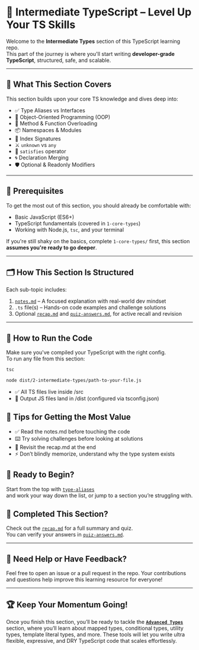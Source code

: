 # 🎯 Intermediate TypeScript – Level Up Your TS Skills

Welcome to the **Intermediate Types** section of this TypeScript learning repo.  
This part of the journey is where you'll start writing **developer-grade TypeScript**, structured, safe, and scalable.

---

## 🧩 What This Section Covers

This section builds upon your core TS knowledge and dives deep into:

- ✅ Type Aliases vs Interfaces
- 🧱 Object-Oriented Programming (OOP)
- 🔁 Method & Function Overloading
- 📦 Namespaces & Modules
- 📄 Index Signatures
- ⚔️ `unknown` vs `any`
- 🧠 `satisfies` operator
- 🌀 Declaration Merging
- 🛡 Optional & Readonly Modifiers

---

## 🧠 Prerequisites

To get the most out of this section, you should already be comfortable with:

- Basic JavaScript (ES6+)
- TypeScript fundamentals (covered in `1-core-types`)
- Working with Node.js, `tsc`, and your terminal

If you're still shaky on the basics, complete `1-core-types/` first, this section **assumes you're ready to go deeper**.

---

## 🗂️ How This Section Is Structured

Each sub-topic includes:

1. [`notes.md`](./notes.md) – A focused explanation with real-world dev mindset  
2. `.ts` file(s) – Hands-on code examples and challenge solutions  
3. Optional [`recap.md`](./recap.md) and [`quiz-answers.md`](./quiz-answers.md), for active recall and revision

---

## 🚀 How to Run the Code

Make sure you've compiled your TypeScript with the right config.  
To run any file from this section:

```bash
tsc

node dist/2-intermediate-types/path-to-your-file.js
```
- ✅ All TS files live inside /src
- 📁 Output JS files land in /dist (configured via tsconfig.json)

## 📘 Tips for Getting the Most Value
- ✅ Read the notes.md before touching the code
- ⌨️ Try solving challenges before looking at solutions
- 🧠 Revisit the recap.md at the end
- ⚡ Don’t blindly memorize, understand why the type system exists

## 🧭 Ready to Begin?
Start from the top with [`type-aliases`](./01-type-aliases.ts) <br>
and work your way down the list, or jump to a section you’re struggling with.

## 🏁 Completed This Section?
Check out the [`recap.md`](./recap.md) for a full summary and quiz. <br>
You can verify your answers in [`quiz-answers.md`](./quiz-answers.md).

---

## 📝 Need Help or Have Feedback?
Feel free to open an issue or a pull request in the repo.
Your contributions and questions help improve this learning resource for everyone!

---

## 🏆 Keep Your Momentum Going!
Once you finish this section, you’ll be ready to tackle the [**`Advanced Types`**](../3-advanced-types/) section, where you’ll learn about mapped types, conditional types, utility types, template literal types, and more. These tools will let you write ultra flexible, expressive, and DRY TypeScript code that scales effortlessly.